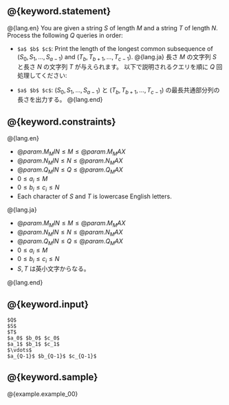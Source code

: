 ## @{keyword.statement}

@{lang.en}
You are given a string $S$ of length $M$ and a string $T$ of length $N$.
Process the following $Q$ queries in order:

- `$a$ $b$ $c$`: Print the length of the longest common subsequence of $(S_0, S_1, \dots, S_{a-1})$ and $(T_b, T_{b+1}, \dots, T_{c-1})$.
@{lang.ja}
長さ $M$ の文字列 $S$ と長さ $N$ の文字列 $T$ が与えられます。
以下で説明されるクエリを順に $Q$ 回処理してください:

- `$a$ $b$ $c$`: $(S_0, S_1, \dots, S_{a-1})$ と $(T_b, T_{b+1}, \dots, T_{c-1})$ の最長共通部分列の長さを出力する。
@{lang.end}

## @{keyword.constraints}

@{lang.en}

- $@{param.M_MIN} \leq M \leq @{param.M_MAX}$
- $@{param.N_MIN} \leq N \leq @{param.N_MAX}$
- $@{param.Q_MIN} \leq Q \leq @{param.Q_MAX}$
- $0 \leq a_i \leq M$
- $0 \leq b_i \leq c_i \leq N$
- Each character of $S$ and $T$ is lowercase English letters.

@{lang.ja}

- $@{param.M_MIN} \leq M \leq @{param.M_MAX}$
- $@{param.N_MIN} \leq N \leq @{param.N_MAX}$
- $@{param.Q_MIN} \leq Q \leq @{param.Q_MAX}$
- $0 \leq a_i \leq M$
- $0 \leq b_i \leq c_i \leq N$
- $S, T$ は英小文字からなる。

@{lang.end}

## @{keyword.input}


```
$Q$
$S$
$T$
$a_0$ $b_0$ $c_0$
$a_1$ $b_1$ $c_1$
$\vdots$
$a_{Q-1}$ $b_{Q-1}$ $c_{Q-1}$
```

## @{keyword.sample}

@{example.example_00}
